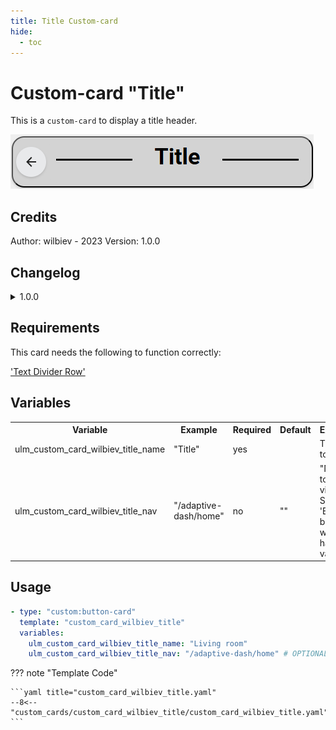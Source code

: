 ```yaml
---
title: Title Custom-card
hide:
  - toc
---
```


<!-- markdownlint-disable MD046 -->

# Custom-card "Title"

This is a `custom-card` to display a title header.

![Screenshot](../../assets/img/custom_card_wilbiev_title.png)

## Credits

Author: wilbiev - 2023
Version: 1.0.0

## Changelog

<details>
<summary>1.0.0</summary>
Initial release.
</details>

## Requirements

This card needs the following to function correctly:

['Text Divider Row'](https://github.com/iantrich/text-divider-row)

## Variables

<table>
<tr>
<th>Variable</th>
<th>Example</th>
<th>Required</th>
<th>Default</th>
<th>Explanation</th>
</tr>
<tr>
<td>ulm_custom_card_wilbiev_title_name</td>
<td>"Title"</td>
<td>yes</td>
<td></td>
<td>The name to display</td>
</tr>
<tr>
<td>ulm_custom_card_wilbiev_title_nav</td>
<td>"/adaptive-dash/home"</td>
<td>no</td>
<td>"<none>"</td>
<td>"Navigate to another view. Shows the 'Back'-button when having a value"</td>
</tr>
</table>

## Usage

```yaml
- type: "custom:button-card"
  template: "custom_card_wilbiev_title"
  variables:
    ulm_custom_card_wilbiev_title_name: "Living room"
    ulm_custom_card_wilbiev_title_nav: "/adaptive-dash/home" # OPTIONAL
```

??? note "Template Code"

    ```yaml title="custom_card_wilbiev_title.yaml"
    --8<-- "custom_cards/custom_card_wilbiev_title/custom_card_wilbiev_title.yaml"
    ```
